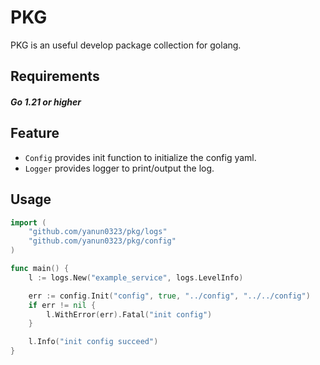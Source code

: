 # PKG
PKG is an useful develop package collection for golang.

## Requirements
#### _Go 1.21 or higher_

## Feature
- `Config` provides init function to initialize the config yaml.
- `Logger` provides logger to print/output the log. 

## Usage
```go
import (
    "github.com/yanun0323/pkg/logs"
    "github.com/yanun0323/pkg/config"
)

func main() {
    l := logs.New("example_service", logs.LevelInfo)

    err := config.Init("config", true, "../config", "../../config")
    if err != nil {
        l.WithError(err).Fatal("init config")
    }

    l.Info("init config succeed")
}
```

